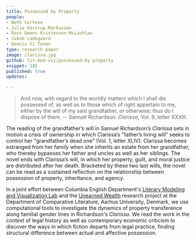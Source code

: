 ```yaml
---
title: Possessed by Property
people:
- Beth Cortese
- Julie Hastrup-Markussen
- Ross Deans Kristensen-McLachlan
- Jakob Ladegaard
- Dennis Yi Tenen
type: research paper
image: clarissa.jpg
github: lit-mod-viz/possessed-by-property
snippet: 185
published: true
updates:

---
```


> And now, with regard to the worldly matters which I shall die possessed of, as well as to
those which of right appertain to me, either by the will of my said grandfather, or otherwise;
thus do I dispose of them. -- Samuel Richardson: *Clarissa*, Vol. 9, letter XXXIII.

The reading of the grandfather’s will in Samuel Richardson’s *Clarissa* sets in motion a crisis
of ownership in which Clarissa’s "father’s living will" seeks to control her "grandfather’s
dead one" (Vol. 1, letter XLIV). Clarissa becomes estranged from her family when she inherits
an estate from her grandfather, who thereby bypasses her father and uncles as well as her
siblings. The novel ends with Clarissa’s will, in which her property, guilt, and moral justice
are distributed after her death. Bracketed by these two last wills, the novel can be read as a
sustained reflection on the relationship between possession of property, inheritance, and
agency.

In a joint effort between Columbia English Department's [Literary Modeling and Visualization
Lab](https://xpmethod.plaintext.in/projects/literary-modeling.html) and the [Unearned
Wealth](http://projects.au.dk/unearned-wealth/) research project at the Department of
Comparative Literature, Aarhus University, Denmark, we use computational tools to investigate
the dynamics of property transference along familial gender lines in Richardson's *Clarissa*.
We read the work in the context of legal history as well as contemporary economic criticism to
discover the ways in which fiction departs from legal practice, finding structural difference
between actual and affective possession.





